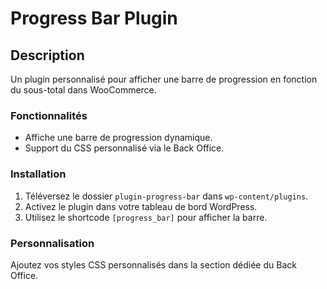 # Progress Bar Plugin

## Description
Un plugin personnalisé pour afficher une barre de progression en fonction du sous-total dans WooCommerce.

### Fonctionnalités
- Affiche une barre de progression dynamique.
- Support du CSS personnalisé via le Back Office.

### Installation
1. Téléversez le dossier `plugin-progress-bar` dans `wp-content/plugins`.
2. Activez le plugin dans votre tableau de bord WordPress.
3. Utilisez le shortcode `[progress_bar]` pour afficher la barre.

### Personnalisation
Ajoutez vos styles CSS personnalisés dans la section dédiée du Back Office.
